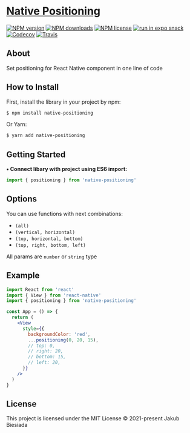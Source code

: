 # [Native Positioning](https://github.com/native-ly/native-positioning)

[![NPM version](https://img.shields.io/npm/v/native-positioning?style=flat-square)](https://www.npmjs.com/package/native-positioning)
[![NPM downloads](https://img.shields.io/npm/dm/native-positioning?style=flat-square)](https://www.npmjs.com/package/native-positioning)
[![NPM license](https://img.shields.io/npm/l/native-positioning?style=flat-square)](https://www.npmjs.com/package/native-positioning)
[![run in expo snack](https://img.shields.io/badge/Run%20in%20Snack-4630EB?style=flat-square&logo=EXPO&labelColor=FFF&logoColor=000)](https://snack.expo.io/@jbiesiada/native-positioning)
[![Codecov](https://img.shields.io/codecov/c/github/native-ly/native-positioning?style=flat-square)](https://codecov.io/gh/native-ly/native-positioning)
[![Travis](https://img.shields.io/travis/com/native-ly/native-positioning/master?style=flat-square)](https://travis-ci.com/native-ly/native-positioning)

## About

Set positioning for React Native component in one line of code

## How to Install

First, install the library in your project by npm:

```sh
$ npm install native-positioning
```

Or Yarn:

```sh
$ yarn add native-positioning
```

## Getting Started

**• Connect libary with project using ES6 import:**

```js
import { positioning } from 'native-positioning'
```

## Options

You can use functions with next combinations:

- `(all)`
- `(vertical, horizontal)`
- `(top, horizontal, bottom)`
- `(top, right, bottom, left)`

All params are `number` or `string` type

## Example

```jsx
import React from 'react'
import { View } from 'react-native'
import { positioning } from 'native-positioning'

const App = () => {
  return (
    <View
      style={{
        backgroundColor: 'red',
        ...positioning(0, 20, 15),
        // top: 0,
        // right: 20,
        // bottom: 15,
        // left: 20,
      }}
    />
  )
}
```

## License

This project is licensed under the MIT License © 2021-present Jakub Biesiada
